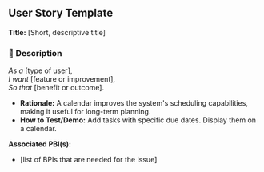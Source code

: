 ## User Story Template

**Title:** [Short, descriptive title]  

### 🎯 Description  
_As a_ [type of user],  
_I want_ [feature or improvement],  
_So that_ [benefit or outcome].  

- **Rationale:** A calendar improves the system's scheduling capabilities, making it useful for long-term planning.
- **How to Test/Demo:** Add tasks with specific due dates. Display them on a calendar. 

**Associated PBI(s):**
- [list of BPIs that are needed for the issue]